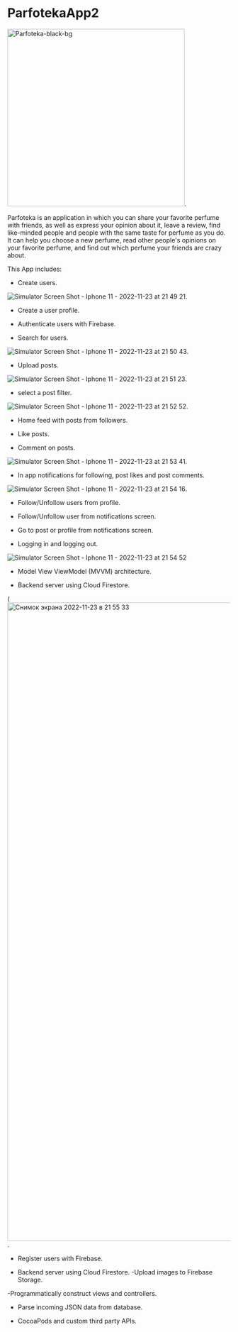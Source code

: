 # ParfotekaApp2


<img width="400" alt="Parfoteka-black-bg" src="https://user-images.githubusercontent.com/110351937/203630380-8ea942ca-7886-4de3-ada0-52519420cb18.png">. 


Parfoteka is an application in which you can share your favorite perfume with friends, as well as express your opinion about it, leave a review, find like-minded people and people with the same taste for perfume as you do. It can help you choose a new perfume, read other people's opinions on your favorite perfume, and find out which perfume your friends are crazy about.


This App includes:   

+ Create users. 

![Simulator Screen Shot - Iphone 11 - 2022-11-23 at 21 49 21](https://user-images.githubusercontent.com/110351937/203625140-0e2c2d85-c0c3-48ec-b74e-c6871801325c.png). 


+ Create a user profile. 

+ Authenticate users with Firebase. 

+ Search for users. 

![Simulator Screen Shot - Iphone 11 - 2022-11-23 at 21 50 43](https://user-images.githubusercontent.com/110351937/203625383-9e95d496-3d42-4ed3-b12b-ae43d72f0074.png). 
+ Upload posts. 

![Simulator Screen Shot - Iphone 11 - 2022-11-23 at 21 51 23](https://user-images.githubusercontent.com/110351937/203625492-169d45fb-3a44-407a-85cd-d88d6e277600.png). 

+ select a post filter. 

![Simulator Screen Shot - Iphone 11 - 2022-11-23 at 21 52 52](https://user-images.githubusercontent.com/110351937/203625697-2e498680-1a7e-4ef4-ab79-f787e1780358.png). 


+ Home feed with posts from followers. 

+ Like posts. 

+ Comment on posts. 

![Simulator Screen Shot - Iphone 11 - 2022-11-23 at 21 53 41](https://user-images.githubusercontent.com/110351937/203625816-e87df337-6fb8-40bb-a727-e501f1ca8604.png). 
+ In app notifications for following, post likes and post comments. 

![Simulator Screen Shot - Iphone 11 - 2022-11-23 at 21 54 16](https://user-images.githubusercontent.com/110351937/203625910-77df774c-1ae8-48b9-99ff-3ab03b88922e.png). 
+ Follow/Unfollow users from profile. 
+ Follow/Unfollow user from notifications screen. 

+ Go to post or profile from notifications screen. 

+ Logging in and logging out. 

![Simulator Screen Shot - Iphone 11 - 2022-11-23 at 21 54 52](https://user-images.githubusercontent.com/110351937/203626014-2e7abd88-1adc-422f-8cb0-9011448fea1c.png)



- Model View ViewModel (MVVM) architecture. 

- Backend server using Cloud Firestore. 

(<img width="1440" alt="Снимок экрана 2022-11-23 в 21 55 33" src="https://user-images.githubusercontent.com/110351937/203626222-e5002ac3-6363-4627-9dc1-0d5ce4f36448.png">.


- Register users with Firebase. 
 
- Backend server using Cloud Firestore. 
-Upload images to Firebase Storage. 

-Programmatically construct views and controllers. 

- Parse incoming JSON data from database. 

- CocoaPods and custom third party APIs. 












